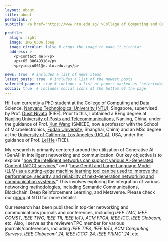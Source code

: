 ```yaml
---
layout: about
title: about
permalink: /
subtitle: <a href='https://www.ntu.edu.sg/'>College of Computing and Data Science, Nanyang Technological University, Signatpore</a>.

profile:
  align: right
  image: IMG_0306.jpeg
  image_circular: false # crops the image to make it circular
  address: >
    <p>Contact me:</p>
    <p>+65 88649318</p>
    <p>yinqiu001@e.ntu.edu.sg</p>

news: true  # includes a list of news items
latest_posts: true  # includes a list of the newest posts
selected_papers: true # includes a list of papers marked as "selected={true}"
social: true  # includes social icons at the bottom of the page
---
```


Hi! I am currently a PhD student at the College of Computing and Data Science, [Nanyang Technological University (NTU)](https://www.ntu.edu.sg/), Singapore, supervised by Prof. [Dusit Niyato](https://personal.ntu.edu.sg/dniyato/) (FIEE). Prior to this, I obtained a BEng degree at [Nanjing University of Posts and Telecommunications](https://www.njupt.edu.cn/), Nanjing, China, under the guidance of Prof. [Kun Wang](http://eda.ee.ucla.edu/people/kun-wang/index.html) (SMIEEE, now a professor with the School of Microelectronics, [Fudan University](https://www.fudan.edu.cn/en/), Shanghai, China) and an MSc degree at the [University of California, Los Angeles (UCLA)](https://www.ucla.edu/), USA, under the guidance of Prof. [Lei He](http://eda.ee.ucla.edu/) (FIEE).

My research is primarily centered around the utilization of Generative AI (GenAI) in Intelligent networking and communication. Our key objective is to explore "[how the intelligent networks can support various AI-Generated Content (AIGC) services]()," and "[how GenAI and Large Language Model (LLM) as a cutting-edge machine learning tool can be used to improve the performance, security, and reliability of next-generation networking and communication systems.]()" This involves exploring the integration of various networking methodologies, including Semantic Communications, Blockchain, Deep Reinforcement Learning, and Metaverse. Please check our [group](https://hongyangdu.github.io/GAINET/) at NTU for more details!

Our research has been published in top-tier networking and communications journals and conferences, including *IEEE TMC, IEEE COMST, IEEE TWC, IEEE TII, IEEE IoTJ, ACM FPGA, IEEE ICC, IEEE Globcom*, etc. Also, I serve as the reviewer/TPC member for various journals/conferences, including *IEEE TIFS, IEEE IoTJ, ACM Computing Surveys, IEEE Globecom' 24, IEEE ICCC' 24, IEEE PRIMC' 24*, etc.

